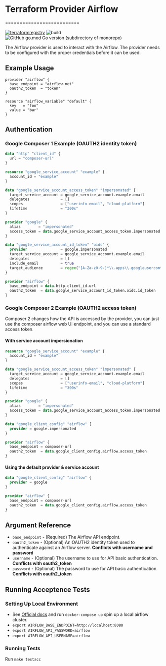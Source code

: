# Terraform Provider Airflow

==========================

[![terraformregistry](https://img.shields.io/badge/terraform-registry-blueviolet)](https://registry.terraform.io/providers/drfaust92/airflow)
![build](https://github.com/drfaust92/terraform-provider-airflow/workflows/build/badge.svg)
![GitHub go.mod Go version (subdirectory of monorepo)](https://img.shields.io/github/go-mod/go-version/drfaust92/terraform-provider-airflow)

The Airflow provider is used to interact with the Airflow. The
provider needs to be configured with the proper credentials before it can be
used.

## Example Usage

```hcl
provider "airflow" {
  base_endpoint = "airflow.net"
  oauth2_token  = "token"
}

resource "airflow_variable" "default" {
  key   = "foo"
  value = "bar"
}
```

## Authentication

### Google Composer 1 Example (OAUTH2 identity token)

```terraform
data "http" "client_id" {
  url = "composer-url"
}

resource "google_service_account" "example" {
  account_id = "example"
}

data "google_service_account_access_token" "impersonated" {
  target_service_account = google_service_account.example.email
  delegates              = []
  scopes                 = ["userinfo-email", "cloud-platform"]
  lifetime               = "300s"
}

provider "google" {
  alias        = "impersonated"
  access_token = data.google_service_account_access_token.impersonated.access_token
}

data "google_service_account_id_token" "oidc" {
  provider               = google.impersonated
  target_service_account = google_service_account.example.email
  delegates              = []
  include_email          = true
  target_audience        = regex("[A-Za-z0-9-]*\\.apps\\.googleusercontent\\.com", data.http.client_id.body)
}

provider "airflow" {
  base_endpoint = data.http.client_id.url
  oauth2_token  = data.google_service_account_id_token.oidc.id_token
}
```

### Google Composer 2 Example (OAUTH2 access token)

Composer 2 changes how the API is accessed by the provider, you can just use the composer airflow web UI endpoint, and you can use a standard access token.

#### With service account impersionation

```terraform
resource "google_service_account" "example" {
  account_id = "example"
}

data "google_service_account_access_token" "impersonated" {
  target_service_account = google_service_account.example.email
  delegates              = []
  scopes                 = ["userinfo-email", "cloud-platform"]
  lifetime               = "300s"
}

provider "google" {
  alias        = "impersonated"
  access_token = data.google_service_account_access_token.impersonated.access_token
}

data "google_client_config" "airflow" {
  provider = google.impersonated
}

provider "airflow" {
  base_endpoint = composer-url
  oauth2_token  = data.google_client_config.airflow.access_token
}

```

#### Using the default provider & service account

```terraform
data "google_client_config" "airflow" {
  provider = google
}

provider "airflow" {
  base_endpoint = composer-url
  oauth2_token  = data.google_client_config.airflow.access_token
}
```

## Argument Reference

- `base_endpoint` - (Required) The Airflow API endpoint.
- `oauth2_token` - (Optional) An OAUTH2 identity token used to authenticate against an Airflow server. **Conflicts with username and password**
- `username` - (Optional) The username to use for API basic authentication. **Conflicts with oauth2_token**
- `password` - (Optional) The password to use for API basic authentication. **Conflicts with oauth2_token**

## Running Acceptence Tests

### Setting Up Local Environment

- See [Official docs](https://airflow.apache.org/docs/apache-airflow/stable/start/docker.html) and run `docker-compose up` spin up a local airflow cluster.
- `export AIRFLOW_BASE_ENDPOINT=http://localhost:8080`
- `export AIRFLOW_API_PASSWORD=airflow`
- `export AIRFLOW_API_USERNAME=airflow`

### Running Tests

Run `make testacc`
